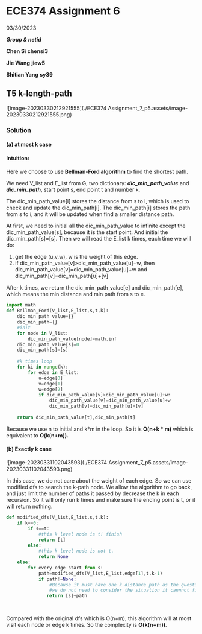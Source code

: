 # ECE374 Assignment 6

03/30/2023

***Group & netid***

**Chen Si**  	**chensi3**

**Jie Wang** 		**jiew5**

**Shitian Yang** 	**sy39**

## T5 k-length-path

![image-20230330212921555](./ECE374 Assignment_7_p5.assets/image-20230330212921555.png)
### Solution
#### (a) at most k case

#### Intuition:

Here we choose to use **Bellman-Ford algorithm** to find the shortest path.    

We need V_list and E_list from G, two dictionary: ***dic_min_path_value*** and ***dic_min_path***, start point s, end point t and number k.

The dic_min_path_value[i] stores the distance from s to i, which is used to check and update the dic_min_path[i]. The dic_min_path[i] stores the path from s to i, and it will be updated when find a smaller distance path.

At first, we need to initial all the dic_min_path_value to infinite except the dic_min_path_value[s], because it is the start point. And initial the dic_min_path[s]=[s]. Then we will read the E_list k times, each time we will do:

1. get the edge (u,v,w), w is the weight of this edge.
2. if dic_min_path_value[v]>dic_min_path_value[u]+w, then dic_min_path_value[v]=dic_min_path_value[u]+w and dic_min_path[v]=dic_min_path[u]+[v]

After k times, we return the dic_min_path_value[e] and dic_min_path[e], which means the min distance and min path from s to e.



```python
import math
def Bellman_Ford(V_list,E_list,s,t,k):
    dic_min_path_value={}
    dic_min_path={}
    #init
    for node in V_list:
        dic_min_path_value[node]=math.inf
    dic_min_path_value[s]=0
    dic_min_path[s]=[s]
    
    #k times loop
    for ki in range(k):
        for edge in E_list:
            u=edge[0]
            v=edge[1]
            w=edge[2]
            if dic_min_path_value[v]>dic_min_path_value[u]+w:
                dic_min_path_value[v]=dic_min_path_value[u]+w
                dic_min_path[v]=dic_min_path[u]+[v]
                    
    return dic_min_path_value[t],dic_min_path[t]
```

Because we use n to initial and k*m in the loop. So it is **O(n+k * m)** which is equivalent to **O(k(n+m)).**

#### (b) Exactly k case

![image-20230331102043593](./ECE374 Assignment_7_p5.assets/image-20230331102043593.png)

In this case, we do not care about the weight of each edge. So we can use modified dfs to search the k-path node. We allow the algorithm to go back, and just limit the number of paths it passed by decrease the k in each recursion. So it will only run k times and make sure the ending point is t, or it will return nothing.

```python
def modified_dfs(V_list,E_list,s,t,k):
    if k==0:
        if s==t:
            #this k level node is t! finish
            return [t]
        else:
            #this k level node is not t.
            return None
    else:
        for every edge start from s:
        	path=modified_dfs(V_list,E_list,edge[1],t,k-1)
            if path!=None:
                #Because it must have one k distance path as the question
                #we do not need to consider the situation it cannnot find a path
               return [s]+path

            
```

Compared with the original dfs which is O(n+m), this algorithm will at most visit each node or edge k times. So the complexity is **O(k(n+m))**.

